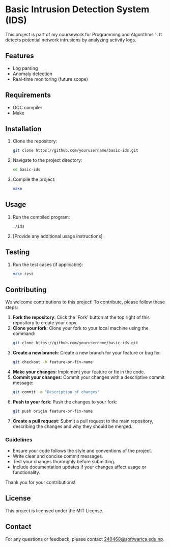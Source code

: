 # Basic Intrusion Detection System (IDS)

This project is part of my coursework for Programming and Algorithms 1. It detects potential network intrusions by analyzing activity logs.

## Features
- Log parsing
- Anomaly detection
- Real-time monitoring (future scope)

## Requirements
- GCC compiler
- Make

## Installation
1. Clone the repository:
   ```bash
   git clone https://github.com/yourusername/basic-ids.git
   ```
2. Navigate to the project directory:
   ```bash
   cd basic-ids
   ```
3. Compile the project:
   ```bash
   make
   ```

## Usage
1. Run the compiled program:
   ```bash
   ./ids
   ```
2. [Provide any additional usage instructions]

## Testing
1. Run the test cases (if applicable):
   ```bash
   make test
   ```

## Contributing
We welcome contributions to this project! To contribute, please follow these steps:

1. **Fork the repository**: Click the 'Fork' button at the top right of this repository to create your copy.
2. **Clone your fork**: Clone your fork to your local machine using the command:
   ```bash
   git clone https://github.com/yourusername/basic-ids.git
   ```
3. **Create a new branch**: Create a new branch for your feature or bug fix:
   ```bash
   git checkout -b feature-or-fix-name
   ```
4. **Make your changes**: Implement your feature or fix in the code.
5. **Commit your changes**: Commit your changes with a descriptive commit message:
   ```bash
   git commit -m "Description of changes"
   ```
6. **Push to your fork**: Push the changes to your fork:
   ```bash
   git push origin feature-or-fix-name
   ```
7. **Create a pull request**: Submit a pull request to the main repository, describing the changes and why they should be merged.

### Guidelines
- Ensure your code follows the style and conventions of the project.
- Write clear and concise commit messages.
- Test your changes thoroughly before submitting.
- Include documentation updates if your changes affect usage or functionality.

Thank you for your contributions!

## License
This project is licensed under the MIT License.

## Contact
For any questions or feedback, please contact 240468@softwarica.edu.np.
